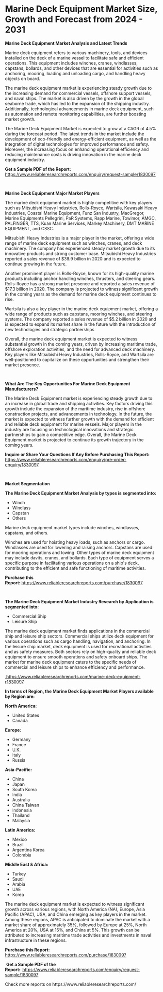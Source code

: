 <p><h1>Marine Deck Equipment Market Size, Growth and Forecast from 2024 - 2031</h1></p><p><strong>Marine Deck Equipment Market Analysis and Latest Trends</strong></p>
<p><p>Marine deck equipment refers to various machinery, tools, and devices installed on the deck of a marine vessel to facilitate safe and efficient operations. This equipment includes winches, cranes, windlasses, capstans, bollards, and other devices that are essential for activities such as anchoring, mooring, loading and unloading cargo, and handling heavy objects on board.</p><p>The marine deck equipment market is experiencing steady growth due to the increasing demand for commercial vessels, offshore support vessels, and naval ships. The market is also driven by the growth in the global seaborne trade, which has led to the expansion of the shipping industry. Additionally, technological advancements in marine deck equipment, such as automation and remote monitoring capabilities, are further boosting market growth.</p><p>The Marine Deck Equipment Market is expected to grow at a CAGR of 4.5% during the forecast period. The latest trends in the market include the development of eco-friendly and energy-efficient equipment, as well as the integration of digital technologies for improved performance and safety. Moreover, the increasing focus on enhancing operational efficiency and reducing maintenance costs is driving innovation in the marine deck equipment industry.</p></p>
<p><strong>Get a Sample PDF of the Report:&nbsp;</strong> <a href="https://www.reliableresearchreports.com/enquiry/request-sample/1830097">https://www.reliableresearchreports.com/enquiry/request-sample/1830097</a></p>
<p>&nbsp;</p>
<p><strong>Marine Deck Equipment Major Market Players</strong></p>
<p><p>The marine deck equipment market is highly competitive with key players such as Mitsubishi Heavy Industries, Rolls-Royce, Wartsila, Kawasaki Heavy Industries, Coastal Marine Equipment, Funz San Industry, MacGregor, Marine Equipments Pellegrini, PaR Systems, Rapp Marine, Towimor, AMGC, PALFINGER, TTS, Kuan Marine Services, Markey Machinery, DMT MARINE EQUIPMENT, and CSSC.</p><p>Mitsubishi Heavy Industries is a major player in the market, offering a wide range of marine deck equipment such as winches, cranes, and deck machinery. The company has experienced steady market growth due to its innovative products and strong customer base. Mitsubishi Heavy Industries reported a sales revenue of $38.9 billion in 2020 and is expected to continue growing in the future.</p><p>Another prominent player is Rolls-Royce, known for its high-quality marine products including anchor handling winches, thrusters, and steering gears. Rolls-Royce has a strong market presence and reported a sales revenue of $17.3 billion in 2020. The company is projected to witness significant growth in the coming years as the demand for marine deck equipment continues to rise.</p><p>Wartsila is also a key player in the marine deck equipment market, offering a wide range of products such as capstans, mooring winches, and steering systems. The company reported a sales revenue of $5.2 billion in 2020 and is expected to expand its market share in the future with the introduction of new technologies and strategic partnerships.</p><p>Overall, the marine deck equipment market is expected to witness substantial growth in the coming years, driven by increasing maritime trade, offshore exploration activities, and the need for advanced deck machinery. Key players like Mitsubishi Heavy Industries, Rolls-Royce, and Wartsila are well-positioned to capitalize on these opportunities and strengthen their market presence.</p></p>
<p>&nbsp;</p>
<p><strong>What Are The Key Opportunities For Marine Deck Equipment Manufacturers?</strong></p>
<p><p>The Marine Deck Equipment market is experiencing steady growth due to an increase in global trade and shipping activities. Key factors driving this growth include the expansion of the maritime industry, rise in offshore construction projects, and advancements in technology. In the future, the market is expected to witness further growth with the demand for efficient and reliable deck equipment for marine vessels. Major players in the industry are focusing on technological innovations and strategic partnerships to gain a competitive edge. Overall, the Marine Deck Equipment market is projected to continue its growth trajectory in the coming years.</p></p>
<p><strong>Inquire or Share Your Questions If Any Before Purchasing This Report:</strong> <a href="https://www.reliableresearchreports.com/enquiry/pre-order-enquiry/1830097">https://www.reliableresearchreports.com/enquiry/pre-order-enquiry/1830097</a></p>
<p>&nbsp;</p>
<p><strong>Market Segmentation</strong></p>
<p><strong>The Marine Deck Equipment Market Analysis by types is segmented into:</strong></p>
<p><ul><li>Winch</li><li>Windlass</li><li>Capstan</li><li>Others</li></ul></p>
<p><p>Marine deck equipment market types include winches, windlasses, capstans, and others. </p><p>Winches are used for hoisting heavy loads, such as anchors or cargo. Windlasses are used for lowering and raising anchors. Capstans are used for mooring operations and towing. Other types of marine deck equipment may include davits, cranes, and bollards. Each type of equipment serves a specific purpose in facilitating various operations on a ship's deck, contributing to the efficient and safe functioning of maritime activities.</p></p>
<p><strong>Purchase this Report:&nbsp;</strong><a href="https://www.reliableresearchreports.com/purchase/1830097">https://www.reliableresearchreports.com/purchase/1830097</a></p>
<p>&nbsp;</p>
<p><strong>The Marine Deck Equipment Market Industry Research by Application is segmented into:</strong></p>
<p><ul><li>Commercial Ship</li><li>Leisure Ship</li></ul></p>
<p><p>The marine deck equipment market finds applications in the commercial ship and leisure ship sectors. Commercial ships utilize deck equipment for various operations such as cargo handling, navigation, and anchoring. In the leisure ship market, deck equipment is used for recreational activities and as safety measures. Both sectors rely on high-quality and reliable deck equipment to ensure smooth operations and safety onboard ships. The market for marine deck equipment caters to the specific needs of commercial and leisure ships to enhance efficiency and performance.</p></p>
<p><a href="https://www.reliableresearchreports.com/marine-deck-equipment-r1830097">&nbsp;https://www.reliableresearchreports.com/marine-deck-equipment-r1830097</a></p>
<p><strong>In terms of Region, the Marine Deck Equipment Market Players available by Region are:</strong></p>
<p>
    <p> <strong> North America: </strong>
        <ul>
            <li>United States</li>
            <li>Canada</li>
        </ul>
        </p> 
    <p> <strong> Europe: </strong>
        <ul>
            <li>Germany</li>
            <li>France</li>
            <li>U.K.</li>
            <li>Italy</li>
            <li>Russia</li>
        </ul>
        </p> 
    <p> <strong> Asia-Pacific: </strong>
        <ul>
            <li>China</li>
            <li>Japan</li>
            <li>South Korea</li>
            <li>India</li>
            <li>Australia</li>
            <li>China Taiwan</li>
            <li>Indonesia</li>
            <li>Thailand</li>
            <li>Malaysia</li>
        </ul>
        </p> 
    <p> <strong> Latin America: </strong>
        <ul>
            <li>Mexico</li>
            <li>Brazil</li>
            <li>Argentina Korea</li>
            <li>Colombia</li>
        </ul>
        </p> 
    <p> <strong> Middle East & Africa: </strong>
        <ul>
            <li>Turkey</li>
            <li>Saudi</li>
            <li>Arabia</li>
            <li>UAE</li>
            <li>Korea</li>
        </ul>
    </p>
    </p>
<p><p>The marine deck equipment market is expected to witness significant growth across various regions, with North America (NA), Europe, Asia Pacific (APAC), USA, and China emerging as key players in the market. Among these regions, APAC is anticipated to dominate the market with a market share of approximately 35%, followed by Europe at 25%, North America at 20%, USA at 15%, and China at 5%. This growth can be attributed to increasing maritime trade activities and investments in naval infrastructure in these regions.</p></p>
<p><strong>Purchase this Report: </strong><a href="https://www.reliableresearchreports.com/purchase/1830097">https://www.reliableresearchreports.com/purchase/1830097</a></p>
<p>&nbsp;<strong>Get a Sample PDF of the Report:&nbsp;&nbsp;</strong><a href="https://www.reliableresearchreports.com/enquiry/request-sample/1830097">https://www.reliableresearchreports.com/enquiry/request-sample/1830097</a></p>
<p><strong></strong></p>
<p>Check more reports on https://www.reliableresearchreports.com/</p>
